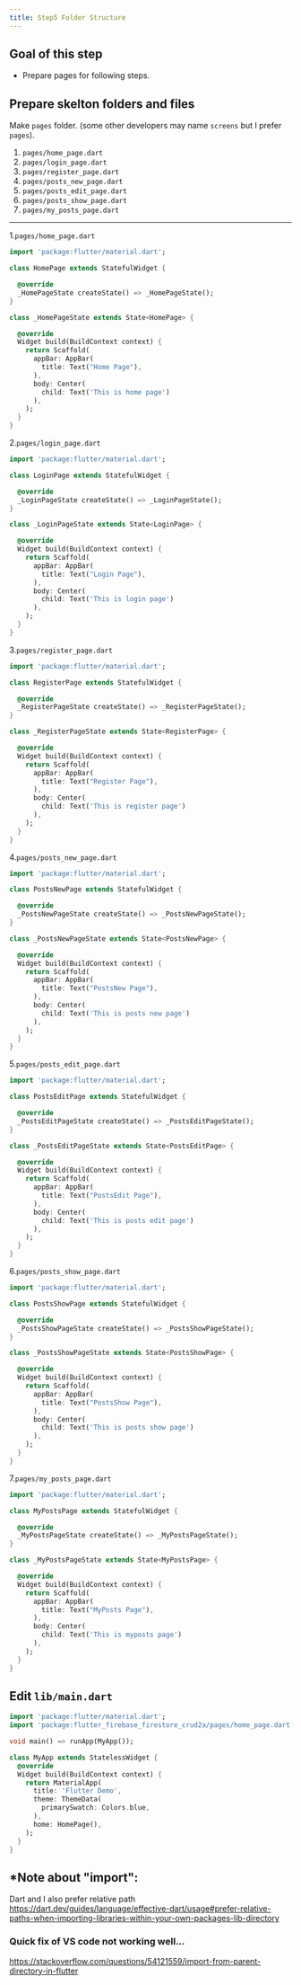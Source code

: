 ```yaml
---
title: Step5 Folder Structure
---
```


## Goal of this step
- Prepare pages for following steps.

## Prepare skelton folders and files
Make `pages` folder. (some other developers may name `screens` but I prefer `pages`).

1. `pages/home_page.dart`
2. `pages/login_page.dart`
3. `pages/register_page.dart`
4. `pages/posts_new_page.dart`
5. `pages/posts_edit_page.dart`
6. `pages/posts_show_page.dart`
7. `pages/my_posts_page.dart`

---

1.`pages/home_page.dart`
```dart
import 'package:flutter/material.dart';

class HomePage extends StatefulWidget {

  @override
  _HomePageState createState() => _HomePageState();
}

class _HomePageState extends State<HomePage> {

  @override
  Widget build(BuildContext context) {
	return Scaffold(
	  appBar: AppBar(
		title: Text("Home Page"),
	  ),
	  body: Center(
		child: Text('This is home page')
	  ),
	);
  }
}
```
2.`pages/login_page.dart`
```dart
import 'package:flutter/material.dart';

class LoginPage extends StatefulWidget {

  @override
  _LoginPageState createState() => _LoginPageState();
}

class _LoginPageState extends State<LoginPage> {

  @override
  Widget build(BuildContext context) {
	return Scaffold(
	  appBar: AppBar(
		title: Text("Login Page"),
	  ),
	  body: Center(
		child: Text('This is login page')
	  ),
	);
  }
}
```
3.`pages/register_page.dart`

```dart
import 'package:flutter/material.dart';

class RegisterPage extends StatefulWidget {

  @override
  _RegisterPageState createState() => _RegisterPageState();
}

class _RegisterPageState extends State<RegisterPage> {

  @override
  Widget build(BuildContext context) {
	return Scaffold(
	  appBar: AppBar(
		title: Text("Register Page"),
	  ),
	  body: Center(
		child: Text('This is register page')
	  ),
	);
  }
}
```
4.`pages/posts_new_page.dart`
```dart
import 'package:flutter/material.dart';

class PostsNewPage extends StatefulWidget {

  @override
  _PostsNewPageState createState() => _PostsNewPageState();
}

class _PostsNewPageState extends State<PostsNewPage> {

  @override
  Widget build(BuildContext context) {
	return Scaffold(
	  appBar: AppBar(
		title: Text("PostsNew Page"),
	  ),
	  body: Center(
		child: Text('This is posts new page')
	  ),
	);
  }
}
```
5.`pages/posts_edit_page.dart`
```dart
import 'package:flutter/material.dart';

class PostsEditPage extends StatefulWidget {

  @override
  _PostsEditPageState createState() => _PostsEditPageState();
}

class _PostsEditPageState extends State<PostsEditPage> {

  @override
  Widget build(BuildContext context) {
	return Scaffold(
	  appBar: AppBar(
		title: Text("PostsEdit Page"),
	  ),
	  body: Center(
		child: Text('This is posts edit page')
	  ),
	);
  }
}
```
6.`pages/posts_show_page.dart`
```dart
import 'package:flutter/material.dart';

class PostsShowPage extends StatefulWidget {

  @override
  _PostsShowPageState createState() => _PostsShowPageState();
}

class _PostsShowPageState extends State<PostsShowPage> {

  @override
  Widget build(BuildContext context) {
	return Scaffold(
	  appBar: AppBar(
		title: Text("PostsShow Page"),
	  ),
	  body: Center(
		child: Text('This is posts show page')
	  ),
	);
  }
}
```
7.`pages/my_posts_page.dart`
```dart
import 'package:flutter/material.dart';

class MyPostsPage extends StatefulWidget {

  @override
  _MyPostsPageState createState() => _MyPostsPageState();
}

class _MyPostsPageState extends State<MyPostsPage> {

  @override
  Widget build(BuildContext context) {
	return Scaffold(
	  appBar: AppBar(
		title: Text("MyPosts Page"),
	  ),
	  body: Center(
		child: Text('This is myposts page')
	  ),
	);
  }
}
```

## Edit `lib/main.dart`

```dart
import 'package:flutter/material.dart';
import 'package:flutter_firebase_firestore_crud2a/pages/home_page.dart';

void main() => runApp(MyApp());

class MyApp extends StatelessWidget {
  @override
  Widget build(BuildContext context) {
	return MaterialApp(
	  title: 'Flutter Demo',
	  theme: ThemeData(
		primarySwatch: Colors.blue,
	  ),
	  home: HomePage(),
	);
  }
}
```

## *Note about **"import"**:
Dart and I also prefer relative path
https://dart.dev/guides/language/effective-dart/usage#prefer-relative-paths-when-importing-libraries-within-your-own-packages-lib-directory

### Quick fix of VS code not working well...
https://stackoverflow.com/questions/54121559/import-from-parent-directory-in-flutter